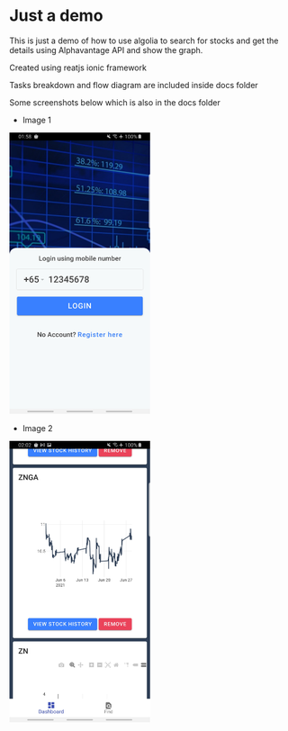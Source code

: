 # Just a demo

This is just a demo of how to use algolia to search for stocks and get the details using Alphavantage API and show the graph.

Created using reatjs ionic framework

Tasks breakdown and flow diagram are included inside docs folder

Some screenshots below which is also in the docs folder

- Image 1
<img src='https://github.com/milbertcale/challenge/blob/master/docs/Screenshot_20210630-015830_challenge.jpg' width='250' height='500'/>

- Image 2
<img src='https://github.com/milbertcale/challenge/blob/master/docs/Screenshot_20210630-020221_challenge.jpg' width='250' height='500'/>
